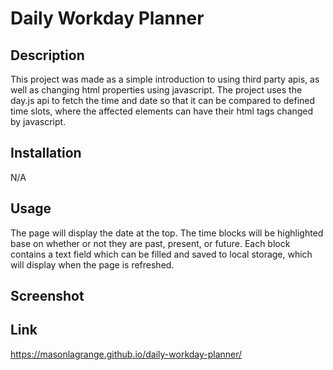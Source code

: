 # Daily Workday Planner

## Description
This project was made as a simple introduction to using third party apis, as well as changing html properties using javascript. The project uses the day.js api to fetch the time and date so that it can be compared to defined time slots, where the affected elements can have their html tags changed by javascript.

## Installation
N/A

## Usage
The page will display the date at the top. The time blocks will be highlighted base on whether or not they are past, present, or future. Each block contains a text field which can be filled and saved to local storage, which will display when the page is refreshed.

## Screenshot


## Link
https://masonlagrange.github.io/daily-workday-planner/
